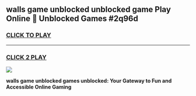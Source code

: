 
## walls game unblocked unblocked game Play Online 👋 Unblocked Games #2q96d
<h3>
<a href="https://premium.freeplayer.one?title=walls_game_unblocked&ref=21F">CLICK TO PLAY</a></h3>
<hr>

<h3>
<a href="https://premium.freeplayer.one?title=walls_game_unblocked&ref=21F">CLICK 2 PLAY</a>
  
</h3>

<a href="https://premium.freeplayer.one?title=walls_game_unblocked&ref=21F/"><img src="https://clearcache.store/games.png"></a>


**walls game unblocked games unblocked: Your Gateway to Fun and Accessible Online Gaming**
